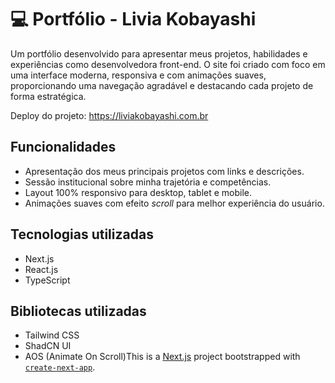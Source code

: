 # 💻 Portfólio - Livia Kobayashi

Um portfólio desenvolvido para apresentar meus projetos, habilidades e experiências como desenvolvedora front-end. O site foi criado com foco em uma interface moderna, responsiva e com animações suaves, proporcionando uma navegação agradável e destacando cada projeto de forma estratégica.

Deploy do projeto: https://liviakobayashi.com.br

## Funcionalidades
* Apresentação dos meus principais projetos com links e descrições.
* Sessão institucional sobre minha trajetória e competências.
* Layout 100% responsivo para desktop, tablet e mobile.
* Animações suaves com efeito *scroll* para melhor experiência do usuário.

## Tecnologias utilizadas
* Next.js
* React.js
* TypeScript

## Bibliotecas utilizadas
* Tailwind CSS
* ShadCN UI
* AOS (Animate On Scroll)This is a [Next.js](https://nextjs.org) project bootstrapped with [`create-next-app`](https://nextjs.org/docs/app/api-reference/cli/create-next-app).
